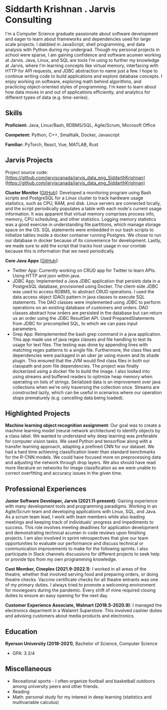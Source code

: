 # Siddarth Krishnan . Jarvis Consulting

I'm a Computer Science graduate passionate about software development and eager to learn about frameworks and dependencies used for large scale projects. I dabbled in JavaScript, shell programming, and data analysis with Python during my undergrad. Though my personal projects in school were sparse, I am gaining confidence and software acumen working at Jarvis. Java, Linux, and SQL are tools I'm using to further my knowledge at Jarvis, where I'm learning concepts like virtual memory, interfacing with HTTP for API requests, and JDBC abstraction to name just a few. I hope to continue writing code to build applications and explore database concepts. I enjoy working on software, exploring math behind algorithms, and practicing object-oriented styles of programming. I'm keen to learn about how data moves in and out of applications efficiently, and analytics for different types of data (e.g. time-series).

## Skills

**Proficient:** Java, Linux/Bash, RDBMS/SQL, Agile/Scrum, Microsoft Office

**Competent:** Python, C++, Smalltalk, Docker, Javascript

**Familiar:** PyTorch, React, Vue, MATLAB, Rust

## Jarvis Projects

Project source code: [https://github.com/jarviscanada/jarvis_data_eng_SiddarthKrishnan](https://github.com/jarviscanada/jarvis_data_eng_SiddarthKrishnan)


**Cluster Monitor** [[GitHub](https://github.com/jarviscanada/jarvis_data_eng_SiddarthKrishnan/tree/master/linux_sql)]: Developed a monitoring program using Bash scripts and PostgreSQL for a Linux cluster to track hardware usage statistics, such as CPU, RAM, and disk. Linux servers are connected locally, and the script periodically populates a table with each node's current usage information. It was apparent that virtual memory comprises process info, memory, CPU scheduling, and other statistics. Logging memory statistics was a good exercise in understanding file partitions, which manage storage space on the OS. SQL statements were embedded in our bash scripts to initialize tables inside a docker container running Postgres. We chose to run our database in docker because of its convenience for development. Lastly, we made sure to add the script that tracks host usage in our crontab because this is information that we need periodically.

**Core Java Apps** [[GitHub](https://github.com/jarviscanada/jarvis_data_eng_SiddarthKrishnan/tree/master/core_java)]:
      
  - Twitter App: Currently working on CRUD app for Twitter to learn APIs. Using HTTP and json within java.
  - JDBC App: Implemented  a Java JDBC application that persists data in a PostgreSQL database, provisioned using Docker. The client-side JDBC was used to access RDBMS, to abstract CRUD operations. I used the data access object (DAO) pattern in java classes to execute SQL statements. The DAO classes were implemented using JDBC to perform operations on an existing database of customers and orders. DAO classes abstract how orders are persisted in the database but can return us an order using the JDBC ResultSet API. Used PreparedStatements from JDBC for precompiled SQL, to which we can pass input parameters.
  - Grep App: Reimplemented the bash grep command in a java application. This app made use of java regex classes and file handling to test its usage for text files. The testing was done by appending lines with matching regex patterns to a single file. Furthermore, the class files and dependencies were packaged in an uber jar using maven and its shade plugin. This ensured that the JVM would find class files in both our classpath and pom file dependencies. The project was finally dockerized using a docker file to build the image. I also looked into using streams and buffered readers to optimize heap memory when operating on lists of strings. Serialized data is an improvement over java collections when we're only traversing the collection once. Streams are constructed lazily, which can be useful in scenarios where our operation stops prematurely (e.g. cancelling data being loaded).


## Highlighted Projects
**Machine learning object recognition assignment**: Our goal was to create a machine learning model (neural network architecture) to identify objects by a class label. We wanted to understand why deep learning was preferable for computer vision tasks. We used Python and tensorflow along with a transfer learning approach, adapting a prefined CNN for our dataset. We had a hard time achieving classification lower than standard benchmarks for the R-CNN models. We could have focused more on preprocessing data and adjusting the network through drop layers. We also should have read more literature on networks for image classification as we were unable to correct overfitting and accuracy issues in the given time.


## Professional Experiences

**Junior Software Developer, Jarvis (2021.11-present)**: Gaining experience with many development tools and programming paradigms. Working in an Agile/Scrum team and developing applications with Linux, SQL, and Java. As a scrum team lead, I work with team members while also leading meetings and keeping track of individuals' progress and impediments to success. This role involves meeting deadlines for application development and demonstrating technical acumen in code reviews upon finishing projects. I am also involved in sprint retrospectives that give our team opportunities to evaluate our performance and discuss technical or communication improvements to make for the following sprints. I also participate in Slack channels discussions for different projects to seek help or provide tips from my own programming knowledge.

**Cast Member, Cineplex (2021.9-2022.1)**: I worked in all areas of the theatre, whether that involved serving food and preparing orders, or doing theatre checks. Vaccine certificate checks for all theatre entrants was one of my primary duties. I always tried to promote a welcoming environment for moviegoers during the pandemic. Every shift of mine required closing duties to ensure an easy opening for the next day.

**Customer Experience Associate, Walmart (2018.5-2020.9)**: I managed the electronics deparment in a Walamrt Superstore. This involved cashier duties and advising customers about media products and electronics.


## Education
**Ryerson University (2018-2021)**, Bachelor of Science, Computer Science
- GPA: 3.3/4


## Miscellaneous
- Receational sports - I often organize football and basketball outdoors among university peers and other friends.
- Reading
- Math: personal study for my interest in deep learning (statistics and multivariable calculus)